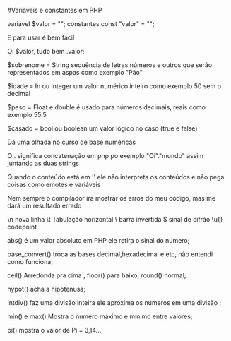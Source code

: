 #Variáveis e constantes em PHP 

variável $valor = "";
constantes const "valor" = "";

E para usar é bem fácil 

Oi $valor, tudo bem .valor;

$sobrenome = String sequência de letras,números e outros que serão representados em aspas como exemplo "Pão"

$idade = In ou integer um valor numérico inteiro como exemplo 50 sem o decimal 

$peso = Float e double é usado para números decimais, reais como exemplo 55.5

$casado = bool ou boolean um valor lógico no caso (true e false)

Dá uma olhada no curso de base numéricas 

O . significa concatenação em php po exemplo "Oi"."mundo" assim juntando as duas strings 

Quando o conteúdo está em '' ele não interpreta os conteúdos e não pega coisas como emotes e variáveis 

Nem sempre o compilador ira mostrar os erros do meu código, mas me dará um resultado errado

\n nova linha
\t Tabulação horizontal
\\ barra invertida 
\$ sinal de cifrão 
\u{} codepoint          

abs() é um valor absoluto em PHP ele retira o sinal do numero;

base_convert() troca as bases decimal,hexadecimal e etc, não entendi como funciona;

ceil() Arredonda pra cima , floor() para baixo, round() normal;

hypot() acha a hipotenusa;

intdiv() faz uma divisão inteira ele aproxima os números em uma divisão ; 

min() e max() Mostra o numero máximo e mínimo entre valores;

pi() mostra o valor de Pi = 3,14...;

